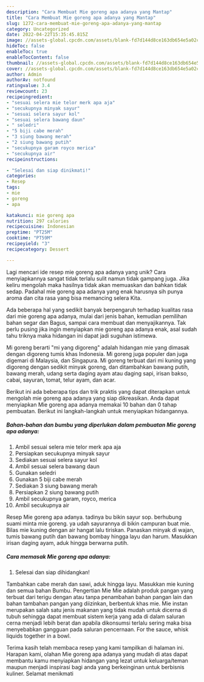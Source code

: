 ```yaml
---
description: "Cara Membuat Mie goreng apa adanya yang Mantap"
title: "Cara Membuat Mie goreng apa adanya yang Mantap"
slug: 1272-cara-membuat-mie-goreng-apa-adanya-yang-mantap
category: Uncategorized
date: 2022-04-22T15:35:45.815Z
image: //assets-global.cpcdn.com/assets/blank-fd7d144d8ce163db654e5a02c40b08a2775adb7897d16e4062681dc7e1b2800f.png
hideToc: false
enableToc: true
enableTocContent: false
thumbnail: //assets-global.cpcdn.com/assets/blank-fd7d144d8ce163db654e5a02c40b08a2775adb7897d16e4062681dc7e1b2800f.png
cover: //assets-global.cpcdn.com/assets/blank-fd7d144d8ce163db654e5a02c40b08a2775adb7897d16e4062681dc7e1b2800f.png
author: Admin
authorAv: notfound
ratingvalue: 3.4
reviewcount: 23
recipeingredient:
- "sesuai selera mie telor merk apa aja"
- "secukupnya minyak sayur"
- "sesuai selera sayur kol"
- "sesuai selera bawang daun"
- " seledri"
- "5 biji cabe merah"
- "3 siung bawang merah"
- "2 siung bawang putih"
- "secukupnya garam royco merica"
- "secukupnya air"
recipeinstructions:

- "Selesai dan siap dinikmati!"
categories:
- Resep
tags:
- mie
- goreng
- apa

katakunci: mie goreng apa 
nutrition: 297 calories
recipecuisine: Indonesian
preptime: "PT25M"
cooktime: "PT59M"
recipeyield: "3"
recipecategory: Dessert

---
```





Lagi mencari ide resep mie goreng apa adanya yang unik? Cara menyiapkannya sangat tidak terlalu sulit namun tidak gampang juga. Jika keliru mengolah maka hasilnya tidak akan memuaskan dan bahkan tidak sedap. Padahal mie goreng apa adanya yang enak harusnya sih punya aroma dan cita rasa yang bisa memancing selera Kita.





Ada beberapa hal yang sedikit banyak berpengaruh terhadap kualitas rasa dari mie goreng apa adanya, mulai dari jenis bahan, kemudian pemilihan bahan segar dan Bagus, sampai cara membuat dan menyajikannya. Tak perlu pusing jika ingin menyiapkan mie goreng apa adanya enak,      asal sudah tahu triknya maka hidangan ini dapat jadi suguhan istimewa.














Mi goreng berarti &#34;mi yang digoreng&#34; adalah hidangan mie yang dimasak dengan digoreng tumis khas Indonesia. Mi goreng juga populer dan juga digemari di Malaysia, dan Singapura. Mi goreng terbuat dari mi kuning yang digoreng dengan sedikit minyak goreng, dan ditambahkan bawang putih, bawang merah, udang serta daging ayam atau daging sapi, irisan bakso, cabai, sayuran, tomat, telur ayam, dan acar.






Berikut ini ada beberapa tips dan trik praktis yang dapat diterapkan untuk mengolah mie goreng apa adanya yang siap dikreasikan. Anda dapat menyiapkan Mie goreng apa adanya memakai 10 bahan dan 0 tahap pembuatan. Berikut ini langkah-langkah untuk menyiapkan hidangannya.

<!--inarticleads1-->

##### Bahan-bahan dan bumbu yang diperlukan dalam pembuatan Mie goreng apa adanya:

1. Ambil sesuai selera mie telor merk apa aja
1. Persiapkan secukupnya minyak sayur
1. Sediakan sesuai selera sayur kol
1. Ambil sesuai selera bawang daun
1. Gunakan  seledri
1. Gunakan 5 biji cabe merah
1. Sediakan 3 siung bawang merah
1. Persiapkan 2 siung bawang putih
1. Ambil secukupnya garam, royco, merica
1. Ambil secukupnya air


Resep Mie goreng apa adanya. tadinya bu bikin sayur sop. berhubung suami minta mie goreng. ya udah sayurannya di bikin campuran buat mie. Bilas mie kuning dengan air hangat lalu tiriskan. Panaskan minyak di wajan, tumis bawang putih dan bawang bombay hingga layu dan harum. Masukkan irisan daging ayam, aduk hingga berwarna putih. 

<!--inarticleads2-->

##### Cara memasak Mie goreng apa adanya:


1. Selesai dan siap dihidangkan!

Tambahkan cabe merah dan sawi, aduk hingga layu. Masukkan mie kuning dan semua bahan Bumbu. Pengertian Mie Mie adalah produk pangan yang terbuat dari terigu dengan atau tanpa penambahan bahan pangan lain dan bahan tambahan pangan yang diizinkan, berbentuk khas mie. Mie instan merupakan salah satu jenis makanan yang tidak mudah untuk dicerna di tubuh sehingga dapat membuat sistem kerja yang ada di dalam saluran cerna menjadi lebih berat dan apabila dikonsumsi terlalu sering maka bisa menyebabkan gangguan pada saluran pencernaan. For the sauce, whisk liquids together in a bowl. 

Terima kasih telah membaca resep yang kami tampilkan di halaman ini. Harapan kami, olahan Mie goreng apa adanya yang mudah di atas dapat membantu kamu menyiapkan hidangan yang lezat untuk keluarga/teman maupun menjadi inspirasi bagi anda yang berkeinginan untuk berbisnis kuliner. Selamat menikmati
